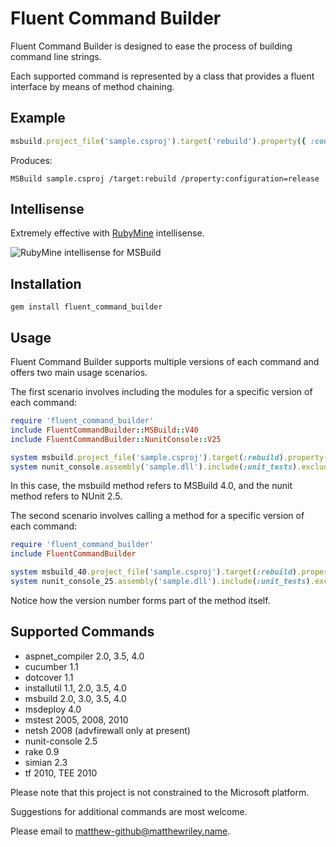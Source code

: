 # Fluent Command Builder

Fluent Command Builder is designed to ease the process of building command line strings.

Each supported command is represented by a class that provides a fluent interface by means of method chaining.

## Example

```ruby
msbuild.project_file('sample.csproj').target('rebuild').property({ :configuration => 'release' })
```

Produces:

    MSBuild sample.csproj /target:rebuild /property:configuration=release

## Intellisense

Extremely effective with [RubyMine](http://www.jetbrains.com/ruby/) intellisense.

![RubyMine intellisense for MSBuild](https://github.com/mattriley/fluent_command_builder/raw/master/readme/msbuild_intellisense.png)

## Installation

    gem install fluent_command_builder

## Usage

Fluent Command Builder supports multiple versions of each command and offers two main usage scenarios.

The first scenario involves including the modules for a specific version of each command:

```ruby
require 'fluent_command_builder'
include FluentCommandBuilder::MSBuild::V40
include FluentCommandBuilder::NunitConsole::V25

system msbuild.project_file('sample.csproj').target(:rebuild).property({ :configuration => :release }).to_s
system nunit_console.assembly('sample.dll').include(:unit_tests).exclude(:integration_tests).to_s
```

In this case, the msbuild method refers to MSBuild 4.0, and the nunit method refers to NUnit 2.5.

The second scenario involves calling a method for a specific version of each command:

```ruby
require 'fluent_command_builder'
include FluentCommandBuilder

system msbuild_40.project_file('sample.csproj').target(:rebuild).property({ :configuration => :release }).to_s
system nunit_console_25.assembly('sample.dll').include(:unit_tests).exclude(:integration_tests).to_s
```

Notice how the version number forms part of the method itself.


## Supported Commands

- aspnet_compiler 2.0, 3.5, 4.0
- cucumber 1.1
- dotcover 1.1
- installutil 1.1, 2.0, 3.5, 4.0
- msbuild 2.0, 3.0, 3.5, 4.0
- msdeploy 4.0
- mstest 2005, 2008, 2010
- netsh 2008 (advfirewall only at present)
- nunit-console 2.5
- rake 0.9
- simian 2.3
- tf 2010, TEE 2010

Please note that this project is not constrained to the Microsoft platform.

Suggestions for additional commands are most welcome.

Please email to matthew-github@matthewriley.name.